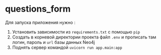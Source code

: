 # questions_form

Для запуска приложения нужно :

1. Установить зависимости из `requirements.txt` с помощью `pip`
2. Создать в корневой директории проекта файл `.env` и прописать там логин, пароль и `url` базы данных Neo4j
3. Поднять сервер командой `uvicorn run app.main:app` 

